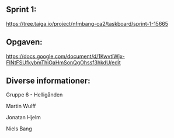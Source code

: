 ## Sprint 1:
https://tree.taiga.io/project/nfmbang-ca2/taskboard/sprint-1-15665

## Opgaven: 
https://docs.google.com/document/d/1KwvtlWjx-FINtFSUfkybmThiOaHmSonQgOhssf3hkdU/edit


## Diverse informationer:
Gruppe 6 - Helligånden

Martin Wulff

Jonatan Hjelm

Niels Bang
